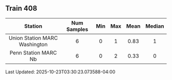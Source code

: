 ## Train 408

| Station | Num Samples | Min | Max | Mean | Median |
| :-----: | :---------: | :-: | :-: | :--: | :----: |
| Union Station MARC Washington | 6 | 0 | 1 | 0.83 | 1 |
| Penn Station MARC Nb | 6 | 0 | 2 | 0.33 | 0 |


Last Updated: 2025-10-23T03:30:23.073588-04:00